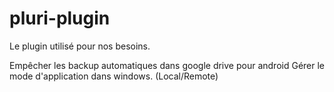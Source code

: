 # pluri-plugin
Le plugin utilisé pour nos besoins.

Empêcher les backup automatiques dans google drive pour android
Gérer le mode d'application dans windows. (Local/Remote)
